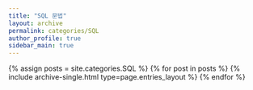 ```yaml
---
title: "SQL 문법"
layout: archive
permalink: categories/SQL
author_profile: true
sidebar_main: true
---
```



{% assign posts = site.categories.SQL %}
{% for post in posts %} {% include archive-single.html type=page.entries_layout %} {% endfor %}
